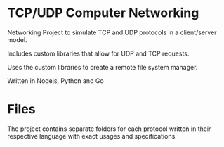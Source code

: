 # TCP/UDP Computer Networking 

Networking Project to simulate TCP and UDP protocols in a client/server model.

Includes custom libraries that allow for UDP and TCP requests.

Uses the custom libraries to create a remote file system manager. 

Written in Nodejs, Python and Go


# Files

The project contains separate folders for each protocol written in their respective language with exact usages and specifications. 